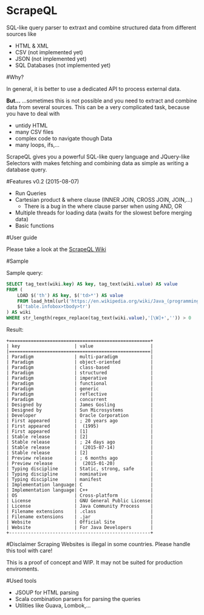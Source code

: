 # ScrapeQL
SQL-like query parser to extraxt and combine structured data from different sources like
 - HTML & XML
 - CSV (not implemented yet)
 - JSON (not implemented yet)
 - SQL Databases (not implemented yet)

#Why?

In general, it is better to use a dedicated API to process external data.

**But...**
...sometimes this is not possible and you need to extract and combine data from several sources. This can be a very complicated task, because you have to deal with
 - untidy HTML
 - many CSV files
 - complex code to navigate though Data
 - many loops, ifs,...

ScrapeQL gives you a powerful SQL-like query language and JQuery-like Selectors with makes fetching and combining data as simple as writing a database query.

#Features v0.2 (2015-08-07)

- Run Queries
- Cartesian product & where clause (INNER JOIN, CROSS JOIN, JOIN,...)
    - There is a bug in the where clause parser when using AND, OR
- Multiple threads for loading data (waits for the slowest before merging data)
- Basic functions

#User guide

Please take a look at the [ScrapeQL Wiki](https://github.com/plechi/ScrapeQL/wiki)

#Sample

Sample query:

```sql
SELECT tag_text(wiki.key) AS key, tag_text(wiki.value) AS value 
FROM ( 
    LOAD $('th') AS key, $('td>*') AS value 
    FROM load_html(url('https://en.wikipedia.org/wiki/Java_(programming_language)'))
    $('table.infobox>tbody>tr')
) AS wiki 
WHERE str_length(regex_replace(tag_text(wiki.value),'[\W]+','')) > 0
```

Result:
```
+====================================================+
| key                    | value                     |
|====================================================|
| Paradigm               | multi-paradigm            |
| Paradigm               | object-oriented           |
| Paradigm               | class-based               |
| Paradigm               | structured                |
| Paradigm               | imperative                |
| Paradigm               | functional                |
| Paradigm               | generic                   |
| Paradigm               | reflective                |
| Paradigm               | concurrent                |
| Designed by            | James Gosling             |
| Designed by            | Sun Microsystems          |
| Developer              | Oracle Corporation        |
| First appeared         | ; 20 years ago            |
| First appeared         |  (1995)                   |
| First appeared         | [1]                       |
| Stable release         | [2]                       |
| Stable release         | ; 24 days ago             |
| Stable release         |  (2015-07-14)             |
| Stable release         | [2]                       |
| Preview release        | ; 6 months ago            |
| Preview release        |  (2015-01-20)             |
| Typing discipline      | Static, strong, safe      |
| Typing discipline      | nominative                |
| Typing discipline      | manifest                  |
| Implementation language| C                         |
| Implementation language| C++                       |
| OS                     | Cross-platform            |
| License                | GNU General Public License|
| License                | Java Community Process    |
| Filename extensions    | .class                    |
| Filename extensions    | .jar                      |
| Website                | Official Site             |
| Website                | For Java Developers       |
+----------------------------------------------------+
```

#Disclaimer
Scraping Websites is illegal in some countries. Please handle this tool with care!

This is a proof of concept and WIP. It may not be suited for production enviroments.

#Used tools

 - JSOUP for HTML parsing
 - Scala combination parsers for parsing the queries
 - Utilities like Guava, Lombok,...

